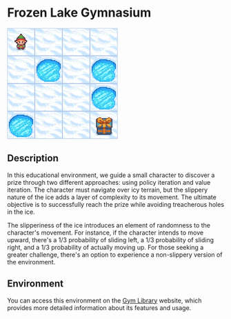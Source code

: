 # Frozen Lake Gymnasium

![Frozen Lake](frozen_lake.gif)

## Description

In this educational environment, we guide a small character to discover a prize through two different approaches: using policy iteration and value iteration. The character must navigate over icy terrain, but the slippery nature of the ice adds a layer of complexity to its movement. The ultimate objective is to successfully reach the prize while avoiding treacherous holes in the ice.

The slipperiness of the ice introduces an element of randomness to the character's movement. For instance, if the character intends to move upward, there's a 1/3 probability of sliding left, a 1/3 probability of sliding right, and a 1/3 probability of actually moving up. For those seeking a greater challenge, there's an option to experience a non-slippery version of the environment.

## Environment

You can access this environment on the [Gym Library](https://www.gymlibrary.dev/environments/toy_text/frozen_lake/) website, which provides more detailed information about its features and usage.
